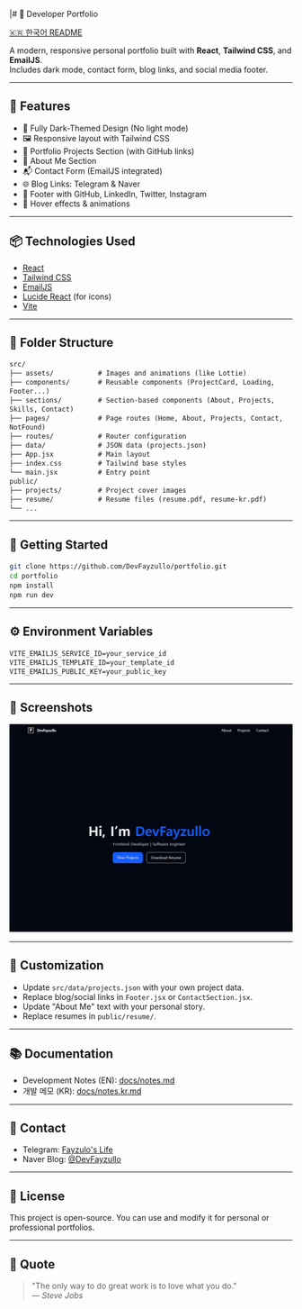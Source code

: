 |# 💼 Developer Portfolio

[🇰🇷 한국어 README](./README.kr.md)

A modern, responsive personal portfolio built with **React**, **Tailwind CSS**, and **EmailJS**.  
Includes dark mode, contact form, blog links, and social media footer.

---

## 🌟 Features

- 🎨 Fully Dark-Themed Design (No light mode)
- 🖼️ Responsive layout with Tailwind CSS
- 📂 Portfolio Projects Section (with GitHub links)
- 👤 About Me Section
- 📬 Contact Form (EmailJS integrated)
- 🌐 Blog Links: Telegram & Naver
- 🔗 Footer with GitHub, LinkedIn, Twitter, Instagram
- 🎯 Hover effects & animations

---

## 📦 Technologies Used

- [React](https://reactjs.org/)
- [Tailwind CSS](https://tailwindcss.com/)
- [EmailJS](https://www.emailjs.com/)
- [Lucide React](https://lucide.dev/) (for icons)
- [Vite](https://vitejs.dev/)

---

## 📁 Folder Structure

```
src/
├── assets/           # Images and animations (like Lottie)
├── components/       # Reusable components (ProjectCard, Loading, Footer...)
├── sections/         # Section-based components (About, Projects, Skills, Contact)
├── pages/            # Page routes (Home, About, Projects, Contact, NotFound)
├── routes/           # Router configuration
├── data/             # JSON data (projects.json)
├── App.jsx           # Main layout
├── index.css         # Tailwind base styles
└── main.jsx          # Entry point
public/
├── projects/         # Project cover images
├── resume/           # Resume files (resume.pdf, resume-kr.pdf)
└── ...
```

---

## 🚀 Getting Started

```bash
git clone https://github.com/DevFayzullo/portfolio.git
cd portfolio
npm install
npm run dev
```

---

## ⚙️ Environment Variables

```env
VITE_EMAILJS_SERVICE_ID=your_service_id
VITE_EMAILJS_TEMPLATE_ID=your_template_id
VITE_EMAILJS_PUBLIC_KEY=your_public_key
```

---

## 📸 Screenshots

![Portfolio Preview](./public/pic/preview.png)

---

## 🔧 Customization

- Update `src/data/projects.json` with your own project data.
- Replace blog/social links in `Footer.jsx` or `ContactSection.jsx`.
- Update "About Me" text with your personal story.
- Replace resumes in `public/resume/`.

---

## 📚 Documentation

- Development Notes (EN): [docs/notes.md](./docs/notes.md)
- 개발 메모 (KR): [docs/notes.kr.md](./docs/notes.kr.md)

---

## 📮 Contact

- Telegram: [Fayzulo's Life](https://t.me/devFayzullo)
- Naver Blog: [@DevFayzullo](https://blog.naver.com/devfayzullo)

---

## 📝 License

This project is open-source. You can use and modify it for personal or professional portfolios.

---

## 🧠 Quote

> "The only way to do great work is to love what you do."  
> — _Steve Jobs_
